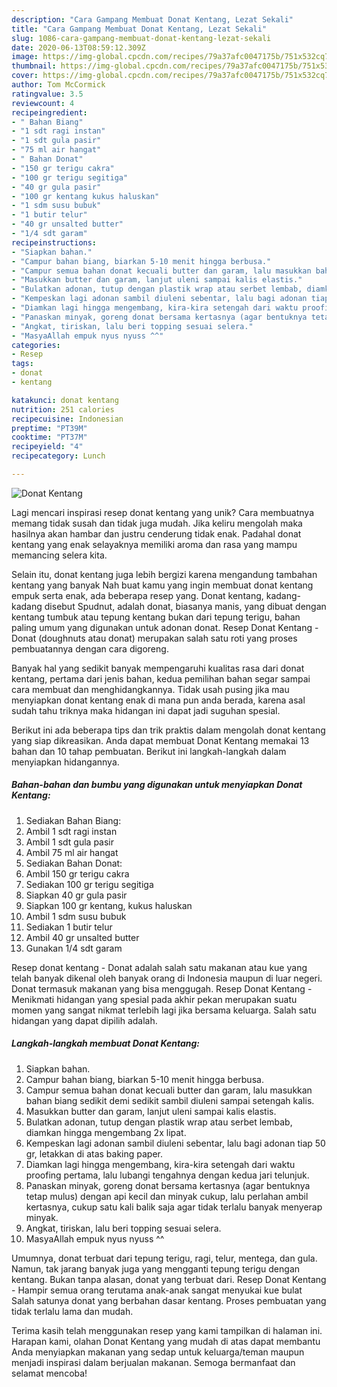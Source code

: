 ```yaml
---
description: "Cara Gampang Membuat Donat Kentang, Lezat Sekali"
title: "Cara Gampang Membuat Donat Kentang, Lezat Sekali"
slug: 1086-cara-gampang-membuat-donat-kentang-lezat-sekali
date: 2020-06-13T08:59:12.309Z
image: https://img-global.cpcdn.com/recipes/79a37afc0047175b/751x532cq70/donat-kentang-foto-resep-utama.jpg
thumbnail: https://img-global.cpcdn.com/recipes/79a37afc0047175b/751x532cq70/donat-kentang-foto-resep-utama.jpg
cover: https://img-global.cpcdn.com/recipes/79a37afc0047175b/751x532cq70/donat-kentang-foto-resep-utama.jpg
author: Tom McCormick
ratingvalue: 3.5
reviewcount: 4
recipeingredient:
- " Bahan Biang"
- "1 sdt ragi instan"
- "1 sdt gula pasir"
- "75 ml air hangat"
- " Bahan Donat"
- "150 gr terigu cakra"
- "100 gr terigu segitiga"
- "40 gr gula pasir"
- "100 gr kentang kukus haluskan"
- "1 sdm susu bubuk"
- "1 butir telur"
- "40 gr unsalted butter"
- "1/4 sdt garam"
recipeinstructions:
- "Siapkan bahan."
- "Campur bahan biang, biarkan 5-10 menit hingga berbusa."
- "Campur semua bahan donat kecuali butter dan garam, lalu masukkan bahan biang sedikit demi sedikit sambil diuleni sampai setengah kalis."
- "Masukkan butter dan garam, lanjut uleni sampai kalis elastis."
- "Bulatkan adonan, tutup dengan plastik wrap atau serbet lembab, diamkan hingga mengembang 2x lipat."
- "Kempeskan lagi adonan sambil diuleni sebentar, lalu bagi adonan tiap 50 gr, letakkan di atas baking paper."
- "Diamkan lagi hingga mengembang, kira-kira setengah dari waktu proofing pertama, lalu lubangi tengahnya dengan kedua jari telunjuk."
- "Panaskan minyak, goreng donat bersama kertasnya (agar bentuknya tetap mulus) dengan api kecil dan minyak cukup, lalu perlahan ambil kertasnya, cukup satu kali balik saja agar tidak terlalu banyak menyerap minyak."
- "Angkat, tiriskan, lalu beri topping sesuai selera."
- "MasyaAllah empuk nyus nyuss ^^"
categories:
- Resep
tags:
- donat
- kentang

katakunci: donat kentang 
nutrition: 251 calories
recipecuisine: Indonesian
preptime: "PT39M"
cooktime: "PT37M"
recipeyield: "4"
recipecategory: Lunch

---
```



![Donat Kentang](https://img-global.cpcdn.com/recipes/79a37afc0047175b/751x532cq70/donat-kentang-foto-resep-utama.jpg)

Lagi mencari inspirasi resep donat kentang yang unik? Cara membuatnya memang tidak susah dan tidak juga mudah. Jika keliru mengolah maka hasilnya akan hambar dan justru cenderung tidak enak. Padahal donat kentang yang enak selayaknya memiliki aroma dan rasa yang mampu memancing selera kita.

Selain itu, donat kentang juga lebih bergizi karena mengandung tambahan kentang yang banyak Nah buat kamu yang ingin membuat donat kentang empuk serta enak, ada beberapa resep yang. Donat kentang, kadang-kadang disebut Spudnut, adalah donat, biasanya manis, yang dibuat dengan kentang tumbuk atau tepung kentang bukan dari tepung terigu, bahan paling umum yang digunakan untuk adonan donat. Resep Donat Kentang - Donat (doughnuts atau donat) merupakan salah satu roti yang proses pembuatannya dengan cara digoreng.

Banyak hal yang sedikit banyak mempengaruhi kualitas rasa dari donat kentang, pertama dari jenis bahan, kedua pemilihan bahan segar sampai cara membuat dan menghidangkannya. Tidak usah pusing jika mau menyiapkan donat kentang enak di mana pun anda berada, karena asal sudah tahu triknya maka hidangan ini dapat jadi suguhan spesial.


Berikut ini ada beberapa tips dan trik praktis dalam mengolah donat kentang yang siap dikreasikan. Anda dapat membuat Donat Kentang memakai 13 bahan dan 10 tahap pembuatan. Berikut ini langkah-langkah dalam menyiapkan hidangannya.

<!--inarticleads1-->

##### Bahan-bahan dan bumbu yang digunakan untuk menyiapkan Donat Kentang:

1. Sediakan  Bahan Biang:
1. Ambil 1 sdt ragi instan
1. Ambil 1 sdt gula pasir
1. Ambil 75 ml air hangat
1. Sediakan  Bahan Donat:
1. Ambil 150 gr terigu cakra
1. Sediakan 100 gr terigu segitiga
1. Siapkan 40 gr gula pasir
1. Siapkan 100 gr kentang, kukus haluskan
1. Ambil 1 sdm susu bubuk
1. Sediakan 1 butir telur
1. Ambil 40 gr unsalted butter
1. Gunakan 1/4 sdt garam


Resep donat kentang - Donat adalah salah satu makanan atau kue yang telah banyak dikenal oleh banyak orang di Indonesia maupun di luar negeri. Donat termasuk makanan yang bisa menggugah. Resep Donat Kentang - Menikmati hidangan yang spesial pada akhir pekan merupakan suatu momen yang sangat nikmat terlebih lagi jika bersama keluarga. Salah satu hidangan yang dapat dipilih adalah. 

<!--inarticleads2-->

##### Langkah-langkah membuat Donat Kentang:

1. Siapkan bahan.
1. Campur bahan biang, biarkan 5-10 menit hingga berbusa.
1. Campur semua bahan donat kecuali butter dan garam, lalu masukkan bahan biang sedikit demi sedikit sambil diuleni sampai setengah kalis.
1. Masukkan butter dan garam, lanjut uleni sampai kalis elastis.
1. Bulatkan adonan, tutup dengan plastik wrap atau serbet lembab, diamkan hingga mengembang 2x lipat.
1. Kempeskan lagi adonan sambil diuleni sebentar, lalu bagi adonan tiap 50 gr, letakkan di atas baking paper.
1. Diamkan lagi hingga mengembang, kira-kira setengah dari waktu proofing pertama, lalu lubangi tengahnya dengan kedua jari telunjuk.
1. Panaskan minyak, goreng donat bersama kertasnya (agar bentuknya tetap mulus) dengan api kecil dan minyak cukup, lalu perlahan ambil kertasnya, cukup satu kali balik saja agar tidak terlalu banyak menyerap minyak.
1. Angkat, tiriskan, lalu beri topping sesuai selera.
1. MasyaAllah empuk nyus nyuss ^^


Umumnya, donat terbuat dari tepung terigu, ragi, telur, mentega, dan gula. Namun, tak jarang banyak juga yang mengganti tepung terigu dengan kentang. Bukan tanpa alasan, donat yang terbuat dari. Resep Donat Kentang - Hampir semua orang terutama anak-anak sangat menyukai kue bulat Salah satunya donat yang berbahan dasar kentang. Proses pembuatan yang tidak terlalu lama dan mudah. 

Terima kasih telah menggunakan resep yang kami tampilkan di halaman ini. Harapan kami, olahan Donat Kentang yang mudah di atas dapat membantu Anda menyiapkan makanan yang sedap untuk keluarga/teman maupun menjadi inspirasi dalam berjualan makanan. Semoga bermanfaat dan selamat mencoba!
